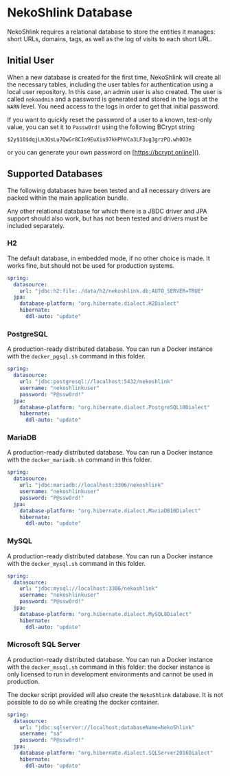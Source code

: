 # NekoShlink Database

NekoShlink requires a relational database to store the entities it manages:
short URLs, domains, tags, as well as the log of visits to each short URL.

## Initial User

When a new database is created for the first time, NekoShlink will create all
the necessary tables, including the user tables for authentication using a local
user repository. In this case, an admin user is also created. The user is called
`nekoadmin` and a password is generated and stored in the logs at the `WARN`
level. You need access to the logs in order to get that initial password.

If you want to quickly reset the password of a user to a known, test-only value, you
can set it to `Passw0rd!` using the following BCrypt string

```
$2y$10$dqjLmJQsLu7QwGr8CIo9EuXiu97kHPhVCa3LF3ug3grzPQ.wh0O3e
```

or you can generate your own password on [https://bcrypt.online]().

## Supported Databases

The following databases have been tested and all necessary drivers are packed
within the main application bundle.

Any other relational database for which there is a JBDC driver and JPA support
should also work, but has not been tested and drivers must be included separately.

### H2

The default database, in embedded mode, if no other choice is made. It works fine,
but should not be used for production systems.

```yaml
spring:
  datasource:
    url: "jdbc:h2:file:./data/h2/nekoshlink.db;AUTO_SERVER=TRUE"
  jpa:
    database-platform: "org.hibernate.dialect.H2Dialect"
    hibernate:
      ddl-auto: "update"
```

### PostgreSQL

A production-ready distributed database. You can run a Docker instance with
the `docker_pgsql.sh` command in this folder.

```yaml
spring:
  datasource:
    url: "jdbc:postgresql://localhost:5432/nekoshlink"
    username: "nekoshlinkuser"
    password: "P@ssw0rd!"
  jpa:
    database-platform: "org.hibernate.dialect.PostgreSQL10Dialect"
    hibernate:
      ddl-auto: "update"
```

### MariaDB

A production-ready distributed database. You can run a Docker instance with
the `docker_mariadb.sh` command in this folder.

```yaml
spring:
  datasource:
    url: "jdbc:mariadb://localhost:3306/nekoshlink"
    username: "nekoshlinkuser"
    password: "P@ssw0rd!"
  jpa:
    database-platform: "org.hibernate.dialect.MariaDB10Dialect"
    hibernate:
      ddl-auto: "update"
```

### MySQL

A production-ready distributed database. You can run a Docker instance with
the `docker_mysql.sh` command in this folder.

```yaml
spring:
  datasource:
    url: "jdbc:mysql://localhost:3306/nekoshlink"
    username: "nekoshlinkuser"
    password: "P@ssw0rd!"
  jpa:
    database-platform: "org.hibernate.dialect.MySQL8Dialect"
    hibernate:
      ddl-auto: "update"
```

### Microsoft SQL Server

A production-ready distributed database. You can run a Docker instance with
the `docker_mssql.sh` command in this folder: the docker instance is only licensed to run
in development environments and cannot be used in production.

The docker script provided will also create the `NekoShlink` database. It is not possible
to do so while creating the docker container.

```yaml
spring:
  datasource:
    url: "jdbc:sqlserver://localhost;databaseName=NekoShlink"
    username: "sa"
    password: "P@ssw0rd!"
  jpa:
    database-platform: "org.hibernate.dialect.SQLServer2016Dialect"
    hibernate:
      ddl-auto: "update"
```
